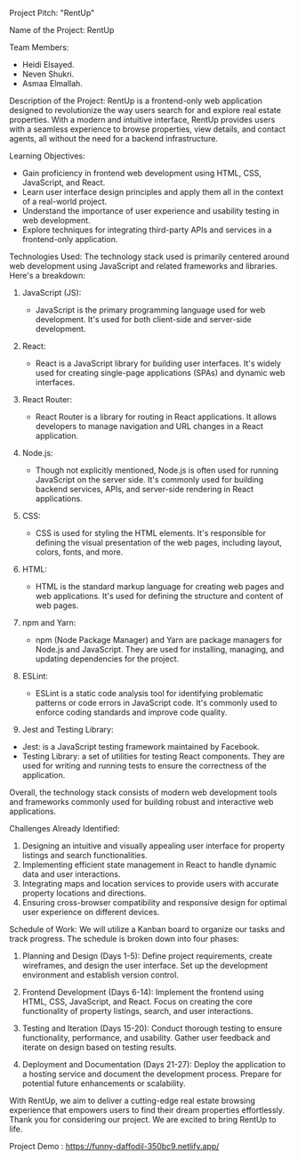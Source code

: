 Project Pitch: "RentUp"

Name of the Project: RentUp

Team Members:
- Heidi Elsayed.
- Neven Shukri.
- Asmaa Elmallah.

Description of the Project:
RentUp is a frontend-only web application designed to revolutionize the way users search for and explore real estate properties. With a modern and intuitive interface, RentUp provides users with a seamless experience to browse properties, view details, and contact agents, all without the need for a backend infrastructure.

Learning Objectives:
- Gain proficiency in frontend web development using HTML, CSS, JavaScript, and React.
- Learn user interface design principles and apply them all in the context of a real-world project.
- Understand the importance of user experience and usability testing in web development.
- Explore techniques for integrating third-party APIs and services in a frontend-only application.




Technologies Used:
The technology stack used is primarily centered around web development using JavaScript and related frameworks and libraries. Here's a breakdown:

1. JavaScript (JS):
   - JavaScript is the primary programming language used for web development. It's used for both client-side and server-side development.
   
2. React:
   - React is a JavaScript library for building user interfaces. It's widely used for creating single-page applications (SPAs) and dynamic web interfaces.
   
3. React Router:
   - React Router is a library for routing in React applications. It allows developers to manage navigation and URL changes in a React application.
   
4. Node.js:
   - Though not explicitly mentioned, Node.js is often used for running JavaScript on the server side. It's commonly used for building backend services, APIs, and server-side rendering in React applications.
   
5. CSS:
   - CSS is used for styling the HTML elements. It's responsible for defining the visual presentation of the web pages, including layout, colors, fonts, and more.
   
6. HTML:
   - HTML is the standard markup language for creating web pages and web applications. It's used for defining the structure and content of web pages.



7. npm and Yarn:
   - npm (Node Package Manager) and Yarn are package managers for Node.js and JavaScript. They are used for installing, managing, and updating dependencies for the project.
   
8. ESLint:
   - ESLint is a static code analysis tool for identifying problematic patterns or code errors in JavaScript code. It's commonly used to enforce coding standards and improve code quality.
   
9. Jest and Testing Library:
  - Jest: is a JavaScript testing framework maintained by Facebook. 
- Testing Library: a set of utilities for testing React components. They are used for writing and running tests to ensure the correctness of the application.

Overall, the technology stack consists of modern web development tools and frameworks commonly used for building robust and interactive web applications.


Challenges Already Identified:
1. Designing an intuitive and visually appealing user interface for property listings and search functionalities.
2. Implementing efficient state management in React to handle dynamic data and user interactions.
3. Integrating maps and location services to provide users with accurate property locations and directions.
4. Ensuring cross-browser compatibility and responsive design for optimal user experience on different devices.



Schedule of Work:
We will utilize a Kanban board to organize our tasks and track progress. The schedule is broken down into four phases:

1. Planning and Design (Days 1-5): Define project requirements, create wireframes, and design the user interface. Set up the development environment and establish version control.

2. Frontend Development (Days 6-14): Implement the frontend using HTML, CSS, JavaScript, and React. Focus on creating the core functionality of property listings, search, and user interactions.


3. Testing and Iteration (Days 15-20): Conduct thorough testing to ensure functionality, performance, and usability. Gather user feedback and iterate on design based on testing results.

4. Deployment and Documentation (Days 21-27): Deploy the application to a hosting service and document the development process. Prepare for potential future enhancements or scalability.


With RentUp, we aim to deliver a cutting-edge real estate browsing experience that empowers users to find their dream properties effortlessly. Thank you for considering our project. We are excited to bring RentUp to life.

 

 Project Demo : https://funny-daffodil-350bc9.netlify.app/
